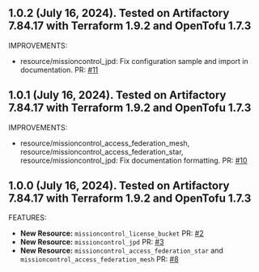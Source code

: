 ## 1.0.2 (July 16, 2024). Tested on Artifactory 7.84.17 with Terraform 1.9.2 and OpenTofu 1.7.3

IMPROVEMENTS:

* resource/missioncontrol_jpd: Fix configuration sample and import in documentation. PR: [#11](https://github.com/jfrog/terraform-provider-mission-control/pull/11)

## 1.0.1 (July 16, 2024). Tested on Artifactory 7.84.17 with Terraform 1.9.2 and OpenTofu 1.7.3

IMPROVEMENTS:

* resource/missioncontrol_access_federation_mesh, resource/missioncontrol_access_federation_star, resource/missioncontrol_jpd: Fix documentation formatting. PR: [#10](https://github.com/jfrog/terraform-provider-mission-control/pull/10)

## 1.0.0 (July 16, 2024). Tested on Artifactory 7.84.17 with Terraform 1.9.2 and OpenTofu 1.7.3

FEATURES:

* **New Resource:** `missioncontrol_license_bucket` PR: [#2](https://github.com/jfrog/terraform-provider-mission-control/pull/2)
* **New Resource:** `missioncontrol_jpd` PR: [#3](https://github.com/jfrog/terraform-provider-mission-control/pull/3)
* **New Resource:** `missioncontrol_access_federation_star` and `missioncontrol_access_federation_mesh` PR: [#8](https://github.com/jfrog/terraform-provider-mission-control/pull/8)